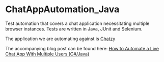 # ChatAppAutomation_Java
Test automation that covers a chat application necessitating multiple browser instances. Tests are written in Java, JUnit and Selenium.

The application we are automating against is [Chatzy](http://www.chatzy.com)

The accompanying blog post can be found here: [How to Automate a Live Chat App With Multiple Users (C#/Java)](https://kerrymckeever.com/how-to-automate-a-live-chat-app-with-multiple-users-c-java/)
